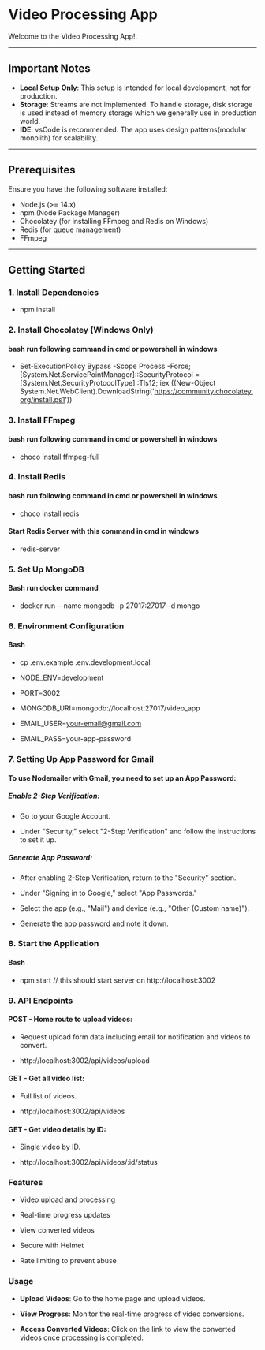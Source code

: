 # Video Processing App

Welcome to the Video Processing App!.

---

## Important Notes

- **Local Setup Only**: This setup is intended for local development, not for production.
- **Storage**: Streams are not implemented. To handle storage, disk storage is used instead of memory storage which we generally use in production world.
- **IDE**: vsCode is recommended. The app uses design patterns(modular monolith) for scalability.

---

## Prerequisites

Ensure you have the following software installed:

- Node.js (>= 14.x)
- npm (Node Package Manager)
- Chocolatey (for installing FFmpeg and Redis on Windows)
- Redis (for queue management)
- FFmpeg

---

## Getting Started

### 1. Install Dependencies

- npm install

### 2. Install Chocolatey (Windows Only)

#### bash run following command in cmd or powershell in windows

- Set-ExecutionPolicy Bypass -Scope Process -Force; [System.Net.ServicePointManager]::SecurityProtocol = [System.Net.SecurityProtocolType]::Tls12; iex ((New-Object System.Net.WebClient).DownloadString('https://community.chocolatey.org/install.ps1'))

### 3. Install FFmpeg

#### bash run following command in cmd or powershell in windows

- choco install ffmpeg-full

### 4. Install Redis

#### bash run following command in cmd or powershell in windows

- choco install redis

#### Start Redis Server with this command in cmd in windows

- redis-server

### 5. Set Up MongoDB

#### Bash run docker command

- docker run --name mongodb -p 27017:27017 -d mongo

### 6. Environment Configuration

#### Bash

- cp .env.example .env.development.local

- NODE_ENV=development
- PORT=3002
- MONGODB_URI=mongodb://localhost:27017/video_app
- EMAIL_USER=your-email@gmail.com
- EMAIL_PASS=your-app-password

### 7. Setting Up App Password for Gmail

#### To use Nodemailer with Gmail, you need to set up an App Password:

##### Enable 2-Step Verification:

- Go to your Google Account.

- Under "Security," select "2-Step Verification" and follow the instructions to set it up.

##### Generate App Password:

- After enabling 2-Step Verification, return to the "Security" section.

- Under "Signing in to Google," select "App Passwords."

- Select the app (e.g., "Mail") and device (e.g., "Other (Custom name)").

- Generate the app password and note it down.

### 8. Start the Application

#### Bash

- npm start // this should start server on http://localhost:3002

### 9. API Endpoints

#### POST - Home route to upload videos:

- Request upload form data including email for notification and videos to convert.

- http://localhost:3002/api/videos/upload

#### GET - Get all video list:

- Full list of videos.

- http://localhost:3002/api/videos

#### GET - Get video details by ID:

- Single video by ID.

- http://localhost:3002/api/videos/:id/status

### Features

- Video upload and processing

- Real-time progress updates

- View converted videos

- Secure with Helmet

- Rate limiting to prevent abuse

### Usage

- **Upload Videos**: Go to the home page and upload videos.

- **View Progress**: Monitor the real-time progress of video conversions.

- **Access Converted Videos**: Click on the link to view the converted videos once processing is completed.
